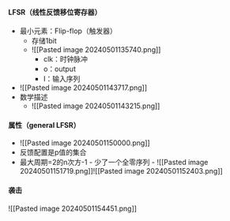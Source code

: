 #### LFSR（线性反馈移位寄存器）
- 最小元素：Flip-flop（触发器）
	- 存储1bit
	- ![[Pasted image 20240501135740.png]]
		- clk：时钟脉冲
		- o：output
		- I：输入序列
- ![[Pasted image 20240501143717.png]]
- 数学描述
	- ![[Pasted image 20240501143215.png]]
#### 属性（general LFSR）
- ![[Pasted image 20240501150000.png]]
- 反馈配置是p值的集合
-  最大周期=2的n次方-1
		- 少了一个全零序列
		- ![[Pasted image 20240501151719.png]]![[Pasted image 20240501152403.png]]
#### 袭击
![[Pasted image 20240501154451.png]]